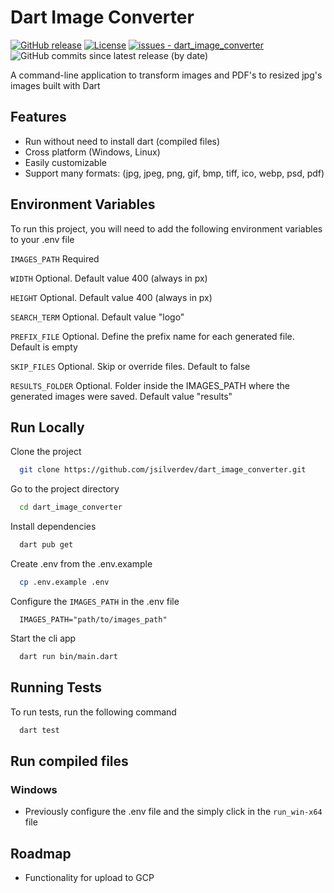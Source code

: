 # Dart Image Converter

[![GitHub release](https://img.shields.io/github/release/jsilverdev/dart_image_converter?include_prereleases=&sort=semver&color=blue)](https://github.com/jsilverdev/dart_image_converter/releases/)
[![License](https://img.shields.io/badge/License-MIT-blue)](#license)
[![issues - dart_image_converter](https://img.shields.io/github/issues/jsilverdev/dart_image_converter)](https://github.com/jsilverdev/dart_image_converter/issues)
![GitHub commits since latest release (by date)](https://img.shields.io/github/commits-since/jsilverdev/dart_image_converter/latest)

A command-line application to transform images and PDF's to resized jpg's images built with Dart

## Features

- Run without need to install dart (compiled files)
- Cross platform (Windows, Linux)
- Easily customizable
- Support many formats: (jpg, jpeg, png, gif, bmp, tiff, ico, webp, psd, pdf)

## Environment Variables

To run this project, you will need to add the following environment variables to your .env file

`IMAGES_PATH` Required

`WIDTH` Optional. Default value 400 (always in px)

`HEIGHT` Optional. Default value 400 (always in px)

`SEARCH_TERM` Optional. Default value "logo"

`PREFIX_FILE` Optional. Define the prefix name for each generated file. Default is empty

`SKIP_FILES` Optional. Skip or override files. Default to false

`RESULTS_FOLDER` Optional. Folder inside the IMAGES_PATH where the generated images were saved. Default value "results"

## Run Locally

Clone the project

```bash
  git clone https://github.com/jsilverdev/dart_image_converter.git
```

Go to the project directory

```bash
  cd dart_image_converter
```

Install dependencies

```bash
  dart pub get
```

Create .env from the .env.example

```bash
  cp .env.example .env
```

Configure the `IMAGES_PATH` in the .env file

```dotenv
  IMAGES_PATH="path/to/images_path"
```

Start the cli app

```bash
  dart run bin/main.dart
```

## Running Tests

To run tests, run the following command

```bash
  dart test
```

## Run compiled files

### Windows
- Previously configure the .env file and the simply click in the `run_win-x64` file


## Roadmap

- Functionality for upload to GCP